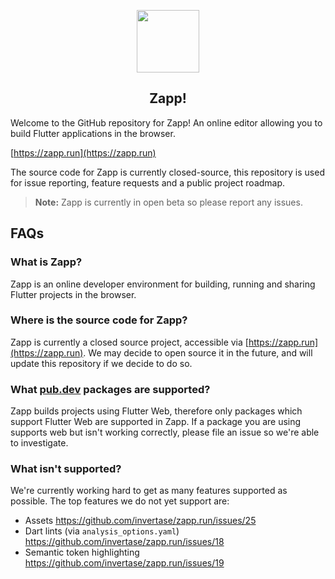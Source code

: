 <p align="center">
  <a href="https://zapp.run">
    <img width="100px" src="https://static.invertase.io/assets/zapp/logo.svg"><br/>
  </a>
  <h2 align="center">Zapp!</h2>
</p>

Welcome to the GitHub repository for Zapp! An online editor allowing you to build Flutter applications in the browser.

[https://zapp.run](https://zapp.run)

The source code for Zapp is currently closed-source, this repository is used for issue reporting, feature requests and a public project roadmap.

> **Note:** Zapp is currently in open beta so please report any issues.

## FAQs

### What is Zapp?

Zapp is an online developer environment for building, running and sharing Flutter projects in the browser.

### Where is the source code for Zapp?

Zapp is currently a closed source project, accessible via [https://zapp.run](https://zapp.run). We may decide to open source it in the future, and will update this repository if we decide to do so.

### What [pub.dev](https://pub.dev) packages are supported?

Zapp builds projects using Flutter Web, therefore only packages which support Flutter Web are supported in Zapp. If a package you are using supports web but isn't working correctly, please file an issue so we're able to investigate.

### What isn't supported?

We're currently working hard to get as many features supported as possible. The top features we do not yet support are:

- Assets https://github.com/invertase/zapp.run/issues/25
- Dart lints (via `analysis_options.yaml`) https://github.com/invertase/zapp.run/issues/18
- Semantic token highlighting https://github.com/invertase/zapp.run/issues/19
